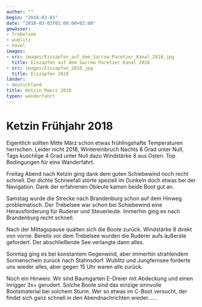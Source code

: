 ```yaml
---
author: ""
begin: "2018-03-01"
date: "2018-03-03T01:00:00+02:00"
gewässer:
- trebelsee
- wublitz
- havel
images:
- src: images/Eiszapfen_auf_dem_Sacrow_Paretzer_Kanal_2018.jpg
  title: Eiszapfen auf dem Sacrow Paretzer Kanal 2018
- src: images/Eiszapfen_2018.jpg
  title: Eiszapfen 2018
länder: 
- deutschland
title: Ketzin Maerz 2018
typen: wanderfahrt
---
```



# Ketzin Frühjahr 2018


Eigentlich sollten Mitte März schon etwas frühlingshafte Temperaturen herrschen. Leider nicht 2018, Wintereinbruch Nachts 8 Grad unter Null, Tags kuschlige 4 Grad unter Null dazu Windstärke 8 aus Osten. Top Bedingungen für eine Wanderfahrt.

Freitag Abend nach Ketzin ging dank dem guten Schiebewind noch recht schnell. Der dichte Schneefall störte speziell im Dunkeln doch etwas bei der Navigation. Dank der erfahrenen Obleute kamen beide Boot gut an.

Samstag wurde die Strecke nach Brandenburg schon auf dem Hinweg problematisch. Der Trebelsee war schon bei Schiebewind eine Herausforderung für Ruderer und Steuerleute. Immerhin ging es nach Brandenburg recht schnell.

Nach der Mittagspause quälten sich die Boote zurück. Windstärke 8 direkt von vorne. Bereits vor dem Trebelsee wurden die Ruderer aufs äußerste gefordert. Der abschließende See verlangte dann alles.

Sonntag ging es bei konstantem Gegenwind, aber immerhin strahlendem Sonnenschein zurück nach Stahnsdorf. Wublitz und Jungfernsee forderte uns wieder alles, aber gegen 15 Uhr waren alle zurück.

Noch ein Hinweis: Wir sind Baumgarten E-Dreier mit Abdeckung und einen Inrigger 3x+ gerudert. Solche Boote sind das einzige sinnvolle Bootsmaterial bei solchem Sturm. Wer so etwas im C-Boot versucht, der findet sich ganz schnell in den Abendnachrichten wieder......
